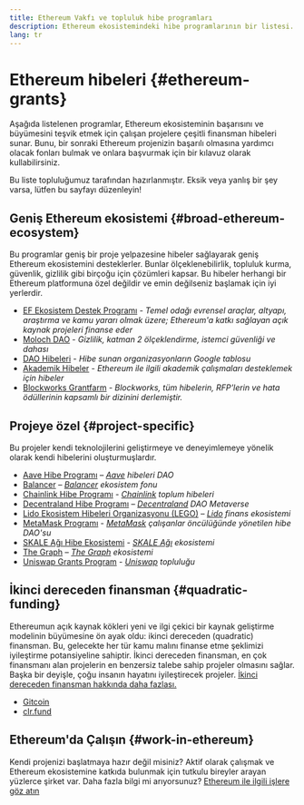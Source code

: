 ```yaml
---
title: Ethereum Vakfı ve topluluk hibe programları
description: Ethereum ekosistemindeki hibe programlarının bir listesi.
lang: tr
---
```


# Ethereum hibeleri {#ethereum-grants}

Aşağıda listelenen programlar, Ethereum ekosisteminin başarısını ve büyümesini teşvik etmek için çalışan projelere çeşitli finansman hibeleri sunar. Bunu, bir sonraki Ethereum projenizin başarılı olmasına yardımcı olacak fonları bulmak ve onlara başvurmak için bir kılavuz olarak kullabilirsiniz.

Bu liste topluluğumuz tarafından hazırlanmıştır. Eksik veya yanlış bir şey varsa, lütfen bu sayfayı düzenleyin!

## Geniş Ethereum ekosistemi {#broad-ethereum-ecosystem}

Bu programlar geniş bir proje yelpazesine hibeler sağlayarak geniş Ethereum ekosistemini desteklerler. Bunlar ölçeklenebilirlik, topluluk kurma, güvenlik, gizlilik gibi birçoğu için çözümleri kapsar. Bu hibeler herhangi bir Ethereum platformuna özel değildir ve emin değilseniz başlamak için iyi yerlerdir.

- [EF Ekosistem Destek Programı](https://esp.ethereum.foundation) - _Temel odağı evrensel araçlar, altyapı, araştırma ve kamu yararı olmak üzere; Ethereum'a katkı sağlayan açık kaynak projeleri finanse eder_
- [Moloch DAO](https://www.molochdao.com/) - _Gizlilik, katman 2 ölçeklendirme, istemci güvenliği ve dahası_
- [DAO Hibeleri](https://docs.google.com/spreadsheets/d/1XHc-p_MHNRdjacc8uOEjtPoWL86olP4GyxAJOFO0zxY/edit#gid=0) - _Hibe sunan organizasyonların Google tablosu_
- [Akademik Hibeler](https://esp.ethereum.foundation/academic-grants) - _Ethereum ile ilgili akademik çalışmaları desteklemek için hibeler_
- [Blockworks Grantfarm](https://blockworks.co/grants/programs) - _Blockworks, tüm hibelerin, RFP'lerin ve hata ödüllerinin kapsamlı bir dizinini derlemiştir._

## Projeye özel {#project-specific}

Bu projeler kendi teknolojilerini geliştirmeye ve deneyimlemeye yönelik olarak kendi hibelerini oluşturmuşlardır.

- [Aave Hibe Programı](https://aavegrants.org/) – _[Aave](https://aave.com/) hibeleri DAO_
- [Balancer](https://quark-ceres-740.notion.site/Balancer-Grants-938f1b979810427f8d903a904315da41) – _[Balancer](https://balancer.fi/) ekosistem fonu_
- [Chainlink Hibe Programı](https://chain.link/community/grants) - _[Chainlink](https://chain.link/) toplum hi̇beleri̇_
- [Decentraland Hibe Programı](https://governance.decentraland.org/grants/) – _[Decentraland](https://decentraland.org/) DAO Metaverse_
- [Lido Ekosistem Hibeleri Organizasyonu (LEGO)](https://lido.fi/lego) – _[Lido](https://lido.fi/) finans ekosistemi_
- [MetaMask Programı](https://metamaskgrants.org/) - _[MetaMask](https://metamask.io/) çalışanlar öncülüğünde yönetilen hibe DAO'su_
- [SKALE Ağı Hibe Ekosistemi](https://skale.space/developers#grants) - _[SKALE Ağı](https://skale.space/) ekosistemi_
- [The Graph](https://airtable.com/shrdfvnFvVch3IOVm) – _[The Graph](https://thegraph.com/) ekosistemi_
- [Uniswap Grants Program](https://www.uniswapfoundation.org/apply-for-a-grant) - _[Uniswap](https://uniswap.org/) topluluğu_

## İkinci dereceden finansman {#quadratic-funding}

Ethereumun açık kaynak kökleri yeni ve ilgi çekici bir kaynak geliştirme modelinin büyümesine ön ayak oldu: ikinci dereceden (quadratic) finansman. Bu, gelecekte her tür kamu malını finanse etme şeklimizi iyileştirme potansiyeline sahiptir. İkinci dereceden finansman, en çok finansmanı alan projelerin en benzersiz talebe sahip projeler olmasını sağlar. Başka bir deyişle, çoğu insanın hayatını iyileştirecek projeler. [İkinci dereceden finansman hakkında daha fazlası.](/defi/#quadratic-funding)

- [Gitcoin](https://gitcoin.co/grants)
- [clr.fund](https://clr.fund/)

## Ethereum'da Çalışın {#work-in-ethereum}

Kendi projenizi başlatmaya hazır değil misiniz? Aktif olarak çalışmak ve Ethereum ekosistemine katkıda bulunmak için tutkulu bireyler arayan yüzlerce şirket var. Daha fazla bilgi mi arıyorsunuz? [Ethereum ile ilgili işlere göz atın](/community/get-involved/#ethereum-jobs)
